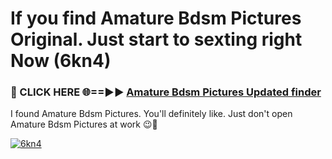 # If you find Amature Bdsm Pictures Original. Just start to sexting right Now (6kn4)

<h3>🔴 CLICK HERE 🌐==►► <a href="https://tinyurl.com/mtbk5fxa" rel="nofollow">Amature Bdsm Pictures Updated finder</a></h3>

I found Amature Bdsm Pictures. You'll definitely like. Just don't open Amature Bdsm Pictures at work 😉💬

[![6kn4](https://i.imgur.com/Q8WKrnY.jpeg)](https://tinyurl.com/mtbk5fxa)
